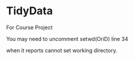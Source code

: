 TidyData
========

For Course Project


You may need to uncomment setwd(OriD) line 34

when it reports cannot set working directory.
